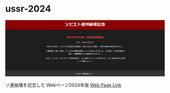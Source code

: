 # ussr-2024
![ussr-2024 の画面](example.png "ussr-2024 の画面")

ソ連崩壊を記念した Webページ2024年版
[Web Page Link](https://ant2357.github.io/ussr-2024/ "Web Page Link")
